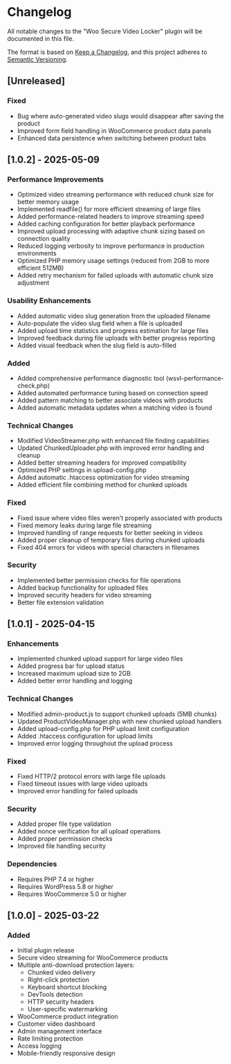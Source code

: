 # Changelog

All notable changes to the "Woo Secure Video Locker" plugin will be documented in this file.

The format is based on [Keep a Changelog](https://keepachangelog.com/en/1.0.0/),
and this project adheres to [Semantic Versioning](https://semver.org/spec/v2.0.0.html).

## [Unreleased]

### Fixed
- Bug where auto-generated video slugs would disappear after saving the product
- Improved form field handling in WooCommerce product data panels
- Enhanced data persistence when switching between product tabs

## [1.0.2] - 2025-05-09

### Performance Improvements
- Optimized video streaming performance with reduced chunk size for better memory usage
- Implemented readfile() for more efficient streaming of large files
- Added performance-related headers to improve streaming speed
- Added caching configuration for better playback performance
- Improved upload processing with adaptive chunk sizing based on connection quality
- Reduced logging verbosity to improve performance in production environments
- Optimized PHP memory usage settings (reduced from 2GB to more efficient 512MB)
- Added retry mechanism for failed uploads with automatic chunk size adjustment

### Usability Enhancements
- Added automatic video slug generation from the uploaded filename
- Auto-populate the video slug field when a file is uploaded
- Added upload time statistics and progress estimation for large files
- Improved feedback during file uploads with better progress reporting
- Added visual feedback when the slug field is auto-filled

### Added
- Added comprehensive performance diagnostic tool (wsvl-performance-check.php)
- Added automated performance tuning based on connection speed
- Added pattern matching to better associate videos with products
- Added automatic metadata updates when a matching video is found

### Technical Changes
- Modified VideoStreamer.php with enhanced file finding capabilities
- Updated ChunkedUploader.php with improved error handling and cleanup
- Added better streaming headers for improved compatibility
- Optimized PHP settings in upload-config.php
- Added automatic .htaccess optimization for video streaming
- Added efficient file combining method for chunked uploads

### Fixed
- Fixed issue where video files weren't properly associated with products
- Fixed memory leaks during large file streaming
- Improved handling of range requests for better seeking in videos
- Added proper cleanup of temporary files during chunked uploads
- Fixed 404 errors for videos with special characters in filenames

### Security
- Implemented better permission checks for file operations
- Added backup functionality for uploaded files
- Improved security headers for video streaming
- Better file extension validation

## [1.0.1] - 2025-04-15

### Enhancements
- Implemented chunked upload support for large video files
- Added progress bar for upload status
- Increased maximum upload size to 2GB
- Added better error handling and logging

### Technical Changes
- Modified admin-product.js to support chunked uploads (5MB chunks)
- Updated ProductVideoManager.php with new chunked upload handlers
- Added upload-config.php for PHP upload limit configuration
- Added .htaccess configuration for upload limits
- Improved error logging throughout the upload process

### Fixed
- Fixed HTTP/2 protocol errors with large file uploads
- Fixed timeout issues with large video uploads
- Improved error handling for failed uploads

### Security
- Added proper file type validation
- Added nonce verification for all upload operations
- Added proper permission checks
- Improved file handling security

### Dependencies
- Requires PHP 7.4 or higher
- Requires WordPress 5.8 or higher
- Requires WooCommerce 5.0 or higher

## [1.0.0] - 2025-03-22

### Added
- Initial plugin release
- Secure video streaming for WooCommerce products
- Multiple anti-download protection layers:
  - Chunked video delivery
  - Right-click protection
  - Keyboard shortcut blocking
  - DevTools detection
  - HTTP security headers
  - User-specific watermarking
- WooCommerce product integration
- Customer video dashboard
- Admin management interface
- Rate limiting protection
- Access logging
- Mobile-friendly responsive design 